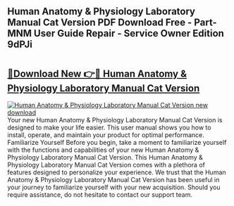 ## Human Anatomy & Physiology Laboratory Manual Cat Version PDF Download Free - Part-MNM User Guide Repair - Service Owner Edition 9dPJi

# <h2><a href="http://bc3964.oget.top/?id=Human+Anatomy+%26+Physiology+Laboratory+Manual+Cat+Version">🔗Download New 👉🔴 Human Anatomy & Physiology Laboratory Manual Cat Version</a></h2>

[![Human Anatomy & Physiology Laboratory Manual Cat Version new download](https://i.imgur.com/5g1atiW.png)](http://bc3964.oget.top/?id=Human+Anatomy+%26+Physiology+Laboratory+Manual+Cat+Version)
Your new Human Anatomy & Physiology Laboratory Manual Cat Version is designed to make your life easier. This user manual shows you how to install, operate, and maintain your product for optimal performance. Familiarize Yourself Before you begin, take a moment to familiarize yourself with the functions and capabilities of your new Human Anatomy & Physiology Laboratory Manual Cat Version. This Human Anatomy & Physiology Laboratory Manual Cat Version comes with a plethora of features designed to personalize your experience. We trust that the Human Anatomy & Physiology Laboratory Manual Cat Version has been useful in your journey to familiarize yourself with your new acquisition. Should you require assistance, do not hesitate to contact our support team.
